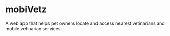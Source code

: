 # mobiVetz
A web app that helps pet owners locate and access  nearest vetinarians and mobile vetinarian services.
